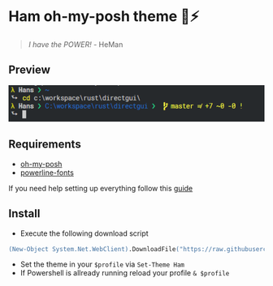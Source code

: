 # Ham oh-my-posh theme 🎨⚡
> *I have the POWER!* - HeMan

## Preview
![Preview of the theme](./.github/preview.png)

## Requirements
- [oh-my-posh](https://github.com/JanDeDobbeleer/oh-my-posh)
- [powerline-fonts](https://github.com/powerline/fonts)

If you need help setting up everything follow this [guide](https://gist.github.com/jchandra74/5b0c94385175c7a8d1cb39bc5157365e)

## Install

- Execute the following download script

```ps
(New-Object System.Net.WebClient).DownloadFile("https://raw.githubusercontent.com/Hammster/ham-theme/master/ham.psm1", "$(Join-Path -path $ThemeSettings.MyThemesLocation . -Resolve)\ham.psm1")
```

- Set the theme in your `$profile` via `Set-Theme Ham`
- If Powershell is allready running reload your profile `& $profile`